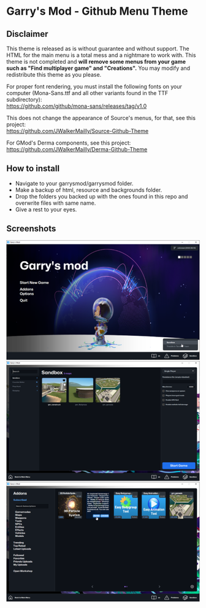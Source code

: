 # Garry's Mod - Github Menu Theme

## Disclaimer

This theme is released as is without guarantee and without support. The HTML for the main menu is a total mess and a nightmare to work with. This theme is not completed and **will remove some menus from your game such as "Find multiplayer game" and "Creations".** You may modify and redistribute this theme as you please.

For proper font rendering, you must install the following fonts on your computer (Mona-Sans.ttf and all other variants found in the TTF subdirectory):\
https://github.com/github/mona-sans/releases/tag/v1.0

This does not change the appearance of Source's menus, for that, see this project:\
https://github.com/JWalkerMailly/Source-Github-Theme

For GMod's Derma components, see this project:\
https://github.com/JWalkerMailly/Derma-Github-Theme

## How to install

- Navigate to your garrysmod/garrysmod folder.
- Make a backup of html, resource and backgrounds folder.
- Drop the folders you backed up with the ones found in this repo and overwrite files with same name.
- Give a rest to your eyes.

## Screenshots

![Main](/main.png?raw=true)
![Main](/newgame.png?raw=true)
![Main](/addons.png?raw=true)